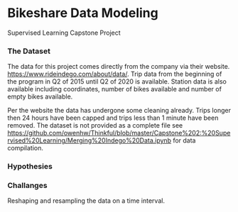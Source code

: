 # Bikeshare Data Modeling

Supervised Learning Capstone Project



### The Dataset

The data for this project comes directly from the company via their website. https://www.rideindego.com/about/data/. Trip data from the beginning of the program in Q2 of 2015 until Q2 of 2020 is available. Station data is also available including coordinates, number of bikes available and number of empty bikes available.

Per the website the data has undergone some cleaning already. Trips longer then 24 hours have been capped and trips less than 1 minute have been removed. The dataset is not provided as a complete file see https://github.com/owenhw/Thinkful/blob/master/Capstone%202:%20Supervised%20Learning/Merging%20Indego%20Data.ipynb for data compilation.

### Hypothesies



### Challanges

Reshaping and resampling the data on a time interval.

